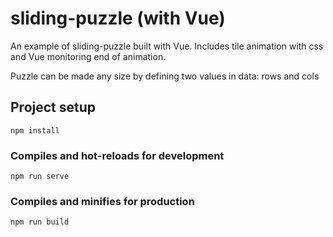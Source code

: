 # sliding-puzzle (with Vue)
An example of sliding-puzzle built with Vue. Includes tile animation with css and Vue monitoring end of animation.
  
Puzzle can be made any size by defining two values in data: rows and cols

## Project setup
```
npm install
```

### Compiles and hot-reloads for development
```
npm run serve
```

### Compiles and minifies for production
```
npm run build
```

